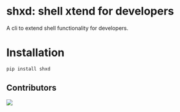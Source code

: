 
# shxd: shell xtend for developers
A cli to extend shell functionality for developers.

# Installation

```bash
pip install shxd
```

## Contributors


<a href="https://github.com/luiisp/shxd/graphs/contributors">
  <img src="https://contrib.rocks/image?repo=luiisp/shxd" />
</a>
